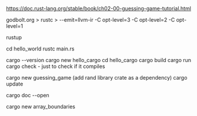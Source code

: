 https://doc.rust-lang.org/stable/book/ch02-00-guessing-game-tutorial.html

godbolt.org > rustc > --emit=llvm-ir
                        -C opt-level=3
                        -C opt-level=2
                        -C opt-level=1


rustup

cd hello_world
rustc main.rs

cargo --version
cargo new hello_cargo
cd hello_cargo
cargo build
cargo run
cargo check - just to check if it compiles

cargo new guessing_game
(add rand library crate as a dependency)
cargo update

cargo doc --open

cargo new array_boundaries
